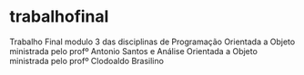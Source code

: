 # trabalhofinal
Trabalho Final modulo 3 das disciplinas de Programação Orientada a Objeto ministrada pelo profº Antonio Santos e Análise Orientada a Objeto ministrada pelo profº Clodoaldo Brasilino
